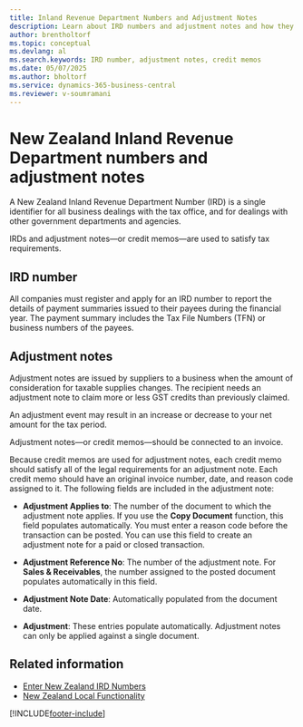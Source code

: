 ```yaml
---
title: Inland Revenue Department Numbers and Adjustment Notes
description: Learn about IRD numbers and adjustment notes and how they're supported in the New Zealand version of Business Central.
author: brentholtorf
ms.topic: conceptual
ms.devlang: al
ms.search.keywords: IRD number, adjustment notes, credit memos
ms.date: 05/07/2025
ms.author: bholtorf
ms.service: dynamics-365-business-central
ms.reviewer: v-soumramani
---
```


# New Zealand Inland Revenue Department numbers and adjustment notes

A New Zealand Inland Revenue Department Number (IRD) is a single identifier for all business dealings with the tax office, and for dealings with other government departments and agencies.  

IRDs and adjustment notes—or credit memos—are used to satisfy tax requirements.  

## IRD number

All companies must register and apply for an IRD number to report the details of payment summaries issued to their payees during the financial year. The payment summary includes the Tax File Numbers (TFN) or business numbers of the payees.  

## Adjustment notes

Adjustment notes are issued by suppliers to a business when the amount of consideration for taxable supplies changes. The recipient needs an adjustment note to claim more or less GST credits than previously claimed.  

An adjustment event may result in an increase or decrease to your net amount for the tax period.  

Adjustment notes—or credit memos—should be connected to an invoice.  

Because credit memos are used for adjustment notes, each credit memo should satisfy all of the legal requirements for an adjustment note. Each credit memo should have an original invoice number, date, and reason code assigned to it. The following fields are included in the adjustment note:  

- **Adjustment Applies to**: The number of the document to which the adjustment note applies. If you use the **Copy Document** function, this field populates automatically. You must enter a reason code before the transaction can be posted. You can use this field to create an adjustment note for a paid or closed transaction.  

- **Adjustment Reference No**: The number of the adjustment note. For **Sales & Receivables**, the number assigned to the posted document populates automatically in this field.  

- **Adjustment Note Date**: Automatically populated from the document date.  
- **Adjustment**: These entries populate automatically. Adjustment notes can only be applied against a single document.  

## Related information

- [Enter New Zealand IRD Numbers](how-to-enter-new-zealand-business-numbers.md)
- [New Zealand Local Functionality](new-zealand-local-functionality.md)

[!INCLUDE[footer-include](../../includes/footer-banner.md)]

